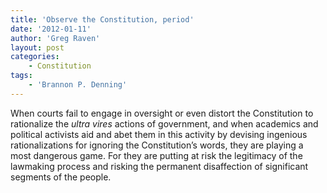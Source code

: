 ```yaml
---
title: 'Observe the Constitution, period'
date: '2012-01-11'
author: 'Greg Raven'
layout: post
categories:
    - Constitution
tags:
    - 'Brannon P. Denning'
---
```


When courts fail to engage in oversight or even distort the Constitution to rationalize the *ultra vires* actions of government, and when academics and political activists aid and abet them in this activity by devising ingenious rationalizations for ignoring the Constitution’s words, they are playing a most dangerous game. For they are putting at risk the legitimacy of the lawmaking process and risking the permanent disaffection of significant segments of the people.